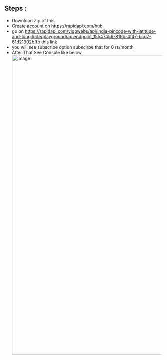 ## Steps :  
- Download Zip of this
- Create account on https://rapidapi.com/hub
- go on https://rapidapi.com/vigowebs/api/india-pincode-with-latitude-and-longitude/playground/apiendpoint_15547456-819b-4f47-bcd7-61d21902bffb this link
- you will see subscribe option subscirbe that for 0 rs/month
- After That See Console like below
  <img width="959" alt="image" src="https://github.com/user-attachments/assets/56937494-0c1c-41e5-a694-9743c2f083ad">

